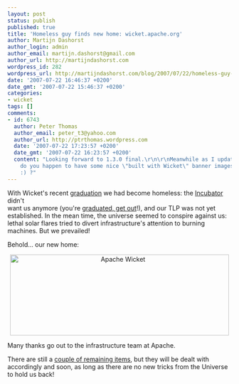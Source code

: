 ```yaml
---
layout: post
status: publish
published: true
title: 'Homeless guy finds new home: wicket.apache.org'
author: Martijn Dashorst
author_login: admin
author_email: martijn.dashorst@gmail.com
author_url: http://martijndashorst.com
wordpress_id: 282
wordpress_url: http://martijndashorst.com/blog/2007/07/22/homeless-guy-finds-new-home-wicketapacheorg/
date: '2007-07-22 16:46:37 +0200'
date_gmt: '2007-07-22 15:46:37 +0200'
categories:
- wicket
tags: []
comments:
- id: 6743
  author: Peter Thomas
  author_email: peter_t3@yahoo.com
  author_url: http://ptrthomas.wordpress.com
  date: '2007-07-22 17:23:57 +0200'
  date_gmt: '2007-07-22 16:23:57 +0200'
  content: "Looking forward to 1.3.0 final.\r\n\r\nMeanwhile as I update some hyperlinks,
    do you happen to have some nice \"built with Wicket\" banner images I could use
    :) ?"
---
```

<p>
With Wicket's recent <a href="http://martijndashorst.com/blog/2007/06/20/3-2-1/" title="A Wicket Diary&raquo; Blog Archive &raquo; 3&#8230; 2&#8230; 1&#8230; Apache Wicket">graduation</a> we had become homeless: the <a href="http://incubator.apache.org/" title="Apache Incubator">Incubator</a> didn't<br />
want us anymore (you're <a href="http://incubator.apache.org/guides/graduation.html#life-after-graduation">graduated, get out</a>!), and our TLP was not yet<br />
established. In the mean time, the universe seemed to conspire against us:<br />
lethal solar flares tried to divert infrastructure's attention to burning<br />
machines. But we prevailed!</p>
<p>
Behold... our new home:</p>
<p style="text-align:center">
<a href="http://wicket.apache.org"><img src="http://martijndashorst.com/blog/blog/wp-content/uploads/2007/07/apache_wicket.png" alt="Apache Wicket" height="182" width="492" border="none" /></a></p>
<p>
Many thanks go out to the infrastructure team at Apache.</p>
<p>
	There are still a <a href="http://issues.apache.org/jira/browse/INFRA-1278" title="[#INFRA-1278] Create Apache Wicket TLP - ASF JIRA">couple of remaining items</a>, but they will be dealt with accordingly and soon, as long as there are no new tricks from the Universe to hold us back!</p>
